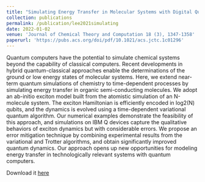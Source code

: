 ```yaml
---
title: "Simulating Energy Transfer in Molecular Systems with Digital Quantum Computers"
collection: publications
permalink: /publication/lee2021simulating
date: 2022-01-02
venue: 'Journal of Chemical Theory and Computation 18 (3), 1347-1358'
paperurl: 'https://pubs.acs.org/doi/pdf/10.1021/acs.jctc.1c01296'
---
```

Quantum computers have the potential to simulate chemical systems beyond the capability of classical computers. Recent developments in hybrid quantum-classical approaches enable the determinations of the ground or low energy states of molecular systems. Here, we extend near-term quantum simulations of chemistry to time-dependent processes by simulating energy transfer in organic semi-conducting molecules. We adopt an ab-initio exciton model built from the atomistic simulation of an N-molecule system. The exciton Hamiltonian is efficiently encoded in log2(N) qubits, and the dynamics is evolved using a time-dependent variational quantum algorithm. Our numerical examples demonstrate the feasibility of this approach, and simulations on IBM Q devices capture the qualitative behaviors of exciton dynamics but with considerable errors. We propose an error mitigation technique by combining experimental results from the variational and Trotter algorithms, and obtain significantly improved quantum dynamics. Our approach opens up new opportunities for modeling energy transfer in technologically relevant systems with quantum computers.

Download it [here](https://arxiv.org/pdf/2101.06879.pdf)